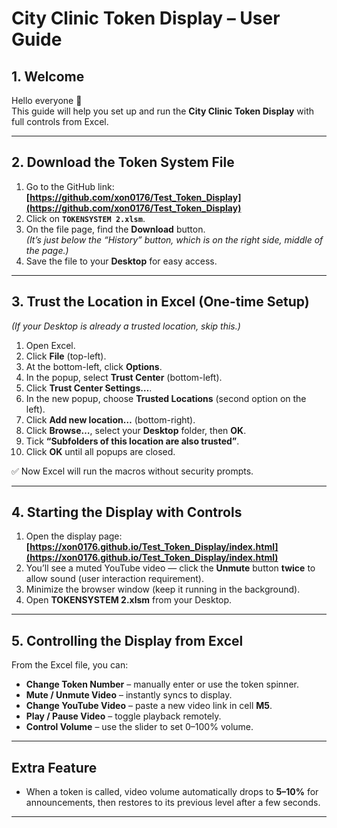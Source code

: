 # City Clinic Token Display – User Guide

## 1. Welcome
Hello everyone 👋  
This guide will help you set up and run the **City Clinic Token Display** with full controls from Excel.

---

## 2. Download the Token System File
1. Go to the GitHub link:  
   **[https://github.com/xon0176/Test_Token_Display](https://github.com/xon0176/Test_Token_Display)**
2. Click on **`TOKENSYSTEM 2.xlsm`**.
3. On the file page, find the **Download** button.  
   *(It’s just below the “History” button, which is on the right side, middle of the page.)*
4. Save the file to your **Desktop** for easy access.

---

## 3. Trust the Location in Excel (One-time Setup)
*(If your Desktop is already a trusted location, skip this.)*  

1. Open Excel.  
2. Click **File** (top-left).  
3. At the bottom-left, click **Options**.  
4. In the popup, select **Trust Center** (bottom-left).  
5. Click **Trust Center Settings…**.  
6. In the new popup, choose **Trusted Locations** (second option on the left).  
7. Click **Add new location…** (bottom-right).  
8. Click **Browse…**, select your **Desktop** folder, then **OK**.  
9. Tick **“Subfolders of this location are also trusted”**.  
10. Click **OK** until all popups are closed.

✅ Now Excel will run the macros without security prompts.

---

## 4. Starting the Display with Controls
1. Open the display page:  
   **[https://xon0176.github.io/Test_Token_Display/index.html](https://xon0176.github.io/Test_Token_Display/index.html)**
2. You’ll see a muted YouTube video — click the **Unmute** button **twice** to allow sound (user interaction requirement).
3. Minimize the browser window (keep it running in the background).
4. Open **TOKENSYSTEM 2.xlsm** from your Desktop.

---

## 5. Controlling the Display from Excel
From the Excel file, you can:
- **Change Token Number** – manually enter or use the token spinner.
- **Mute / Unmute Video** – instantly syncs to display.
- **Change YouTube Video** – paste a new video link in cell **M5**.
- **Play / Pause Video** – toggle playback remotely.
- **Control Volume** – use the slider to set 0–100% volume.

---

## Extra Feature
- When a token is called, video volume automatically drops to **5–10%** for announcements, then restores to its previous level after a few seconds.

---
